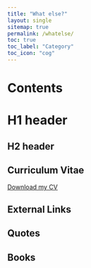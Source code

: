 ```yaml
---
title: "What else?"
layout: single
sitemap: true
permalink: /whatelse/
toc: true
toc_label: "Category"
toc_icon: "cog"
---
```


# Contents

# H1 header

## H2 header

## Curriculum Vitae

[Download my CV](/assets/CV.pdf)


## External Links

## Quotes

## Books
